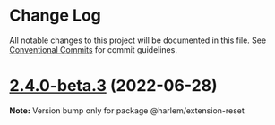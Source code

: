 # Change Log

All notable changes to this project will be documented in this file.
See [Conventional Commits](https://conventionalcommits.org) for commit guidelines.

# [2.4.0-beta.3](https://github.com/andrewcourtice/harlem/compare/v2.4.0-beta.2...v2.4.0-beta.3) (2022-06-28)

**Note:** Version bump only for package @harlem/extension-reset
